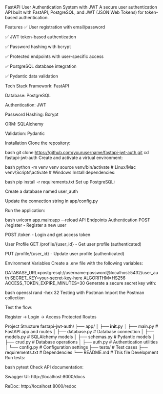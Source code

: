 FastAPI User Authentication System with JWT
A secure user authentication API built with FastAPI, PostgreSQL, and JWT (JSON Web Tokens) for token-based authentication.

Features
✅ User registration with email/password

✅ JWT token-based authentication

✅ Password hashing with bcrypt

✅ Protected endpoints with user-specific access

✅ PostgreSQL database integration

✅ Pydantic data validation

Tech Stack
Framework: FastAPI

Database: PostgreSQL

Authentication: JWT

Password Hashing: Bcrypt

ORM: SQLAlchemy

Validation: Pydantic

Installation
Clone the repository:

bash
git clone https://github.com/yourusername/fastapi-jwt-auth.git
cd fastapi-jwt-auth
Create and activate a virtual environment:

bash
python -m venv venv
source venv/bin/activate  # Linux/Mac
venv\Scripts\activate    # Windows
Install dependencies:

bash
pip install -r requirements.txt
Set up PostgreSQL:

Create a database named user_auth

Update the connection string in app/config.py

Run the application:

bash
uvicorn app.main:app --reload
API Endpoints
Authentication
POST /register - Register a new user

POST /token - Login and get access token

User Profile
GET /profile/{user_id} - Get user profile (authenticated)

PUT /profile/{user_id} - Update user profile (authenticated)

Environment Variables
Create a .env file with the following variables:

DATABASE_URL=postgresql://username:password@localhost:5432/user_auth
SECRET_KEY=your-secret-key-here
ALGORITHM=HS256
ACCESS_TOKEN_EXPIRE_MINUTES=30
Generate a secure secret key with:

bash
openssl rand -hex 32
Testing with Postman
Import the Postman collection

Test the flow:

Register → Login → Access Protected Routes

Project Structure
fastapi-jwt-auth/
├── app/
│   ├── __init__.py
│   ├── main.py         # FastAPI app and routes
│   ├── database.py     # Database connection
│   ├── models.py       # SQLAlchemy models
│   ├── schemas.py      # Pydantic models
│   ├── crud.py         # Database operations
│   ├── auth.py         # Authentication utilities
│   └── config.py       # Configuration settings
├── tests/              # Test cases
├── requirements.txt    # Dependencies
└── README.md           # This file
Development
Run tests:

bash
pytest
Check API documentation:

Swagger UI: http://localhost:8000/docs

ReDoc: http://localhost:8000/redoc
